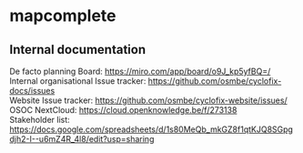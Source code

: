 # mapcomplete

## Internal documentation

De facto planning Board: https://miro.com/app/board/o9J_kp5yfBQ=/  
Internal organisational Issue tracker: https://github.com/osmbe/cyclofix-docs/issues  
Website Issue tracker: https://github.com/osmbe/cyclofix-website/issues/  
OSOC NextCloud: https://cloud.openknowledge.be/f/273138  
Stakeholder list: https://docs.google.com/spreadsheets/d/1s80MeQb_mkGZ8f1qtKJQ8SGpgdjh2-I--u6mZ4R_4l8/edit?usp=sharing
